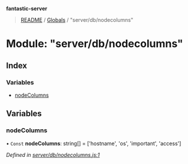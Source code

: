 **fantastic-server**

> [README](../README.md) / [Globals](../globals.md) / "server/db/nodecolumns"

# Module: "server/db/nodecolumns"

## Index

### Variables

* [nodeColumns](_server_db_nodecolumns_.md#nodecolumns)

## Variables

### nodeColumns

• `Const` **nodeColumns**: string[] = ['hostname', 'os', 'important', 'access']

*Defined in [server/db/nodecolumns.js:1](https://github.com/besimorhino/project-fantastic/blob/af5d0de/server/db/nodecolumns.js#L1)*
